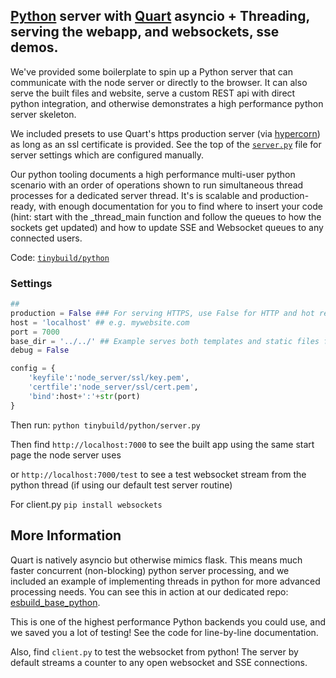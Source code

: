 ## [Python](https://www.python.org/) server with [Quart](https://pgjones.gitlab.io/quart/) asyncio + Threading, serving the webapp, and websockets, sse demos.

We've provided some boilerplate to spin up a Python server that can communicate with the node server or directly to the browser. It can also serve the built files and website, serve a custom REST api with direct python integration, and otherwise demonstrates a high performance python server skeleton.

We included presets to use Quart's https production server (via [hypercorn](https://pgjones.gitlab.io/hypercorn/)) as long as an ssl certificate is provided. See the top of the [`server.py`](../python/server.py) file for server settings which are configured manually.

Our python tooling documents a high performance multi-user python scenario with an order of operations shown to run simultaneous thread processes for a dedicated server thread. It's is scalable and production-ready, with enough documentation for you to find where to insert your code (hint: start with the _thread_main function and follow the queues to how the sockets get updated) and how to update SSE and Websocket queues to any connected users.

Code: [`tinybuild/python`](../python)

### Settings 
```py
## 
production = False ### For serving HTTPS, use False for HTTP and hot reloading quart (only if this file changes)
host = 'localhost' ## e.g. mywebsite.com
port = 7000
base_dir = '../../' ## Example serves both templates and static files from the base dir
debug = False

config = {
    'keyfile':'node_server/ssl/key.pem',
    'certfile':'node_server/ssl/cert.pem',
    'bind':host+':'+str(port)
}


```

Then run: 
`python tinybuild/python/server.py` 

Then find `http://localhost:7000` to see the built app using the same start page the node server uses

or `http://localhost:7000/test` to see a test websocket stream from the python thread (if using our default test server routine)

For client.py `pip install websockets`


## More Information
Quart is natively asyncio but otherwise mimics flask. This means much faster concurrent (non-blocking) python server processing, and we included an example of implementing threads in python for more advanced processing needs. You can see this in action at our dedicated repo: [esbuild_base_python](https://github.com/joshbrew/esbuild_base_python). 

This is one of the highest performance Python backends you could use, and we saved you a lot of testing! See the code for line-by-line documentation.

Also, find `client.py` to test the websocket from python! The server by default streams a counter to any open websocket and SSE connections. 
